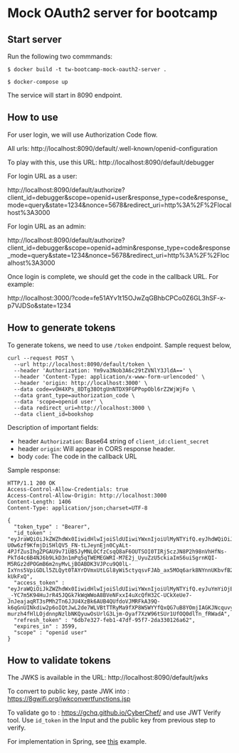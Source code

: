 # Mock OAuth2 server for bootcamp

## Start server

Run the following two commmands:

```
$ docker build -t tw-bootcamp-mock-oauth2-server .
```

```
$ docker-compose up
```

The service will start in 8090 endpoint.

## How to use

For user login, we will use Authorization Code flow.

All urls: http://localhost:8090/default/.well-known/openid-configuration

To play with this, use this URL: http://localhost:8090/default/debugger

For login URL as a user:

http://localhost:8090/default/authorize?client_id=debugger&scope=openid+user&response_type=code&response_mode=query&state=1234&nonce=5678&redirect_uri=http%3A%2F%2Flocalhost%3A3000

For login URL as an admin:

http://localhost:8090/default/authorize?client_id=debugger&scope=openid+admin&response_type=code&response_mode=query&state=1234&nonce=5678&redirect_uri=http%3A%2F%2Flocalhost%3A3000

Once login is complete, we should get the code in the callback URL. For example:

http://localhost:3000/?code=fe51AYv1t15OJwZqGBhbCPCo0Z6GL3hSF-x-p7VJDSo&state=1234

## How to generate tokens

To generate tokens, we need to use `/token` endpoint. Sample request below,

```
curl --request POST \
  --url http://localhost:8090/default/token \
  --header 'Authorization: Ym9va3Nob3A6c29tZVNlY3JldA==' \
  --header 'Content-Type: application/x-www-form-urlencoded' \
  --header 'origin: http://localhost:3000' \
  --data code=vOH4XPs_8DTg38OtgUnNTDX9FGPPopObl6rZ2WjWjFo \
  --data grant_type=authorization_code \
  --data 'scope=openid user' \
  --data redirect_uri=http://localhost:3000 \
  --data client_id=bookshop
```

Description of important fields:
 - header `Authorization`: Base64 string of `client_id:client_secret`
 - header `origin`: Will appear in CORS response header.
 - body `code`: The code in the callback URL

Sample response:

```
HTTP/1.1 200 OK
Access-Control-Allow-Credentials: true
Access-Control-Allow-Origin: http://localhost:3000
Content-Length: 1406
Content-Type: application/json;charset=UTF-8

{
  "token_type" : "Bearer",
  "id_token" : "eyJraWQiOiJkZWZhdWx0IiwidHlwIjoiSldUIiwiYWxnIjoiUlMyNTYifQ.eyJhdWQiOiJib29rc2hvcCIsIm5iZiI6MTcwMTI0MTUwNSwicm9sZSI6InVzZXIiLCJpc3MiOiJodHRwOi8vbG9jYWxob3N0OjgwOTAvZGVmYXVsdCIsImV4cCI6MTcwMTI0NTEwNSwiaWF0IjoxNzAxMjQxNTA1LCJqdGkiOiI5ZWIzZWQ0OC1hYmE1LTQ3NjUtOTgxZC1lMjk0N2NjZmE4NjQifQ.lHkYSaCD9mn-U0w6zf9KfmjDi5HlQV5_FN-tLJeynEjn0CyALt-4PJfZusIhgZPGAU9v71UB5JyMNLOCfzCsqQ8aF6OUTSOI0TIRj5czJN8P2h98nVhHfNs-PkTd4c6B4NJ6b9LkD3n1mPq5qTWEMEGWRI-M7E2j_UyuZzU5ckiaImS6uiSgrnKQI-M5RGz2dPOGmB6m2nyMvLjBOABDK3VJPcu9Q0lL-IxYns5VpiGDLl5ZLQyt0TAYrDVmxUtLGl8yWi5ctyqsvFJAb_ax5MOq6ark8NYnnUKbvfB2lUoTmldw7goEXTFlQa9QNI_Olvv61QY2jIwpWHw-kUkFxQ",
  "access_token" : "eyJraWQiOiJkZWZhdWx0IiwidHlwIjoiSldUIiwiYWxnIjoiUlMyNTYifQ.eyJuYmYiOjE3MDEyNDE1MDUsInJvbGUiOiJ1c2VyIiwiaXNzIjoiaHR0cDovL2xvY2FsaG9zdDo4MDkwL2RlZmF1bHQiLCJleHAiOjE3MDEyNDUxMDUsImlhdCI6MTcwMTI0MTUwNSwianRpIjoiY2MwMDE3N2UtOWUyYy00NWY2LWI5OTEtN2Q3YjE3Y2E4NGNjIn0.Xc9ocLXqm1UZMNkmBkAldFxzUR__tHLIis72ry4r2d8IVPggUzd8oR5wG_cUfGhDb7dQ9ceORODvpuy0mCSV-_-YC7m5K94HuJrR45JQGk7kWqWWoA8BVeNFxxI4uXcQfH32C-UCkXeUe7-JnJeajaqRT3sPMh2Tn6JJU4XzBk6AUB4QUfdoVJMRFkA39Q-k6qGnUINkdiw2p6oIQtJwL2de7WLVBtTTRyMa9fXP8WSWYYfQxQG7uB8YOmjIAGKJNcquvytbE4LVxKn7w-murzh4fHlLOjdnnpNzlbNKQyuwOsUrlG3Ljm-Oyaf7XzW96tSUr1UfOQ0dlTn_fRWadA",
  "refresh_token" : "6db7e327-feb1-47df-95f7-2da330126a62",
  "expires_in" : 3599,
  "scope" : "openid user"
}
```

## How to validate tokens

The JWKS is available  in the URL: http://localhost:8090/default/jwks

To convert to public key, paste JWK into : https://8gwifi.org/jwkconvertfunctions.jsp

To validate go to : https://gchq.github.io/CyberChef/ and use JWT Verify tool. Use `id_token` in the Input and the public key from previous step to verify.

For implementation in Spring, see [this](https://docs.spring.io/spring-security/reference/reactive/oauth2/resource-server/jwt.html) example.
